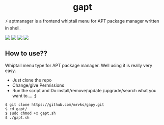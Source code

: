 <div align="center">
  
# gapt
</div>
<p>⚡ aptmanager is a frontend whiptail menu for APT package manager written in shell.
</p>
<img src="https://img.shields.io/github/stars/mrvks/gapt?color=e57474&labelColor=1e2528&style=for-the-badge"> <img src="https://img.shields.io/github/issues/mrvks/gapt?color=67b0e8&labelColor=1e2528&style=for-the-badge">
<img src="https://img.shields.io/static/v1?label=license&message=MIT&color=8ccf7e&labelColor=1e2528&style=for-the-badge">
<img src="https://img.shields.io/github/forks/mrvks/gapt?color=e5c76b&labelColor=1e2528&style=for-the-badge">
<br>

## How to use??
Whiptail menu type for APT package manager.
Well using it is really very easy.

- Just clone the repo
- Change/give Permissions
- Run the script and Do install/remove/update /upgrade/search what you want to....  ;)



```
$ git clone https://github.com/mrvks/gapy.git
$ cd gapt/
$ sudo chmod +x gapt.sh
$ ./gapt.sh
```

